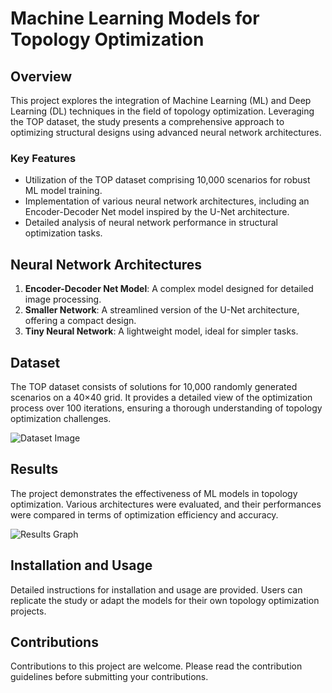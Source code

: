 
# Machine Learning Models for Topology Optimization

## Overview
This project explores the integration of Machine Learning (ML) and Deep Learning (DL) techniques in the field of topology optimization. Leveraging the TOP dataset, the study presents a comprehensive approach to optimizing structural designs using advanced neural network architectures.

### Key Features
- Utilization of the TOP dataset comprising 10,000 scenarios for robust ML model training.
- Implementation of various neural network architectures, including an Encoder-Decoder Net model inspired by the U-Net architecture.
- Detailed analysis of neural network performance in structural optimization tasks.

## Neural Network Architectures
1. **Encoder-Decoder Net Model**: A complex model designed for detailed image processing.
2. **Smaller Network**: A streamlined version of the U-Net architecture, offering a compact design.
3. **Tiny Neural Network**: A lightweight model, ideal for simpler tasks.

## Dataset
The TOP dataset consists of solutions for 10,000 randomly generated scenarios on a 40×40 grid. It provides a detailed view of the optimization process over 100 iterations, ensuring a thorough understanding of topology optimization challenges.

![Dataset Image](link-to-dataset-image)

## Results
The project demonstrates the effectiveness of ML models in topology optimization. Various architectures were evaluated, and their performances were compared in terms of optimization efficiency and accuracy.

![Results Graph](link-to-results-graph)

## Installation and Usage
Detailed instructions for installation and usage are provided. Users can replicate the study or adapt the models for their own topology optimization projects.

## Contributions
Contributions to this project are welcome. Please read the contribution guidelines before submitting your contributions.
